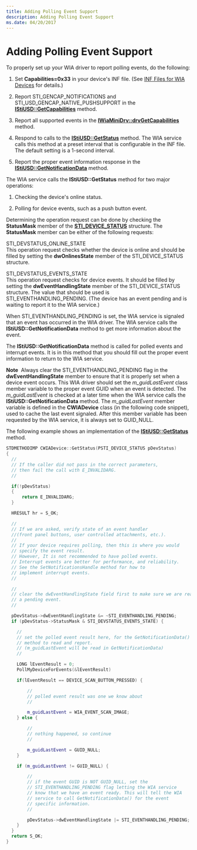 ```yaml
---
title: Adding Polling Event Support
description: Adding Polling Event Support
ms.date: 04/20/2017
---
```


# Adding Polling Event Support





To properly set up your WIA driver to report polling events, do the following:

1.  Set **Capabilities=0x33** in your device's INF file. (See [INF Files for WIA Devices](inf-files-for-wia-devices.md) for details.)

2.  Report STI\_GENCAP\_NOTIFICATIONS and STI\_USD\_GENCAP\_NATIVE\_PUSHSUPPORT in the [**IStiUSD::GetCapabilities**](/windows-hardware/drivers/ddi/stiusd/nf-stiusd-istiusd-getcapabilities) method.

3.  Report all supported events in the [**IWiaMiniDrv::drvGetCapabilities**](/windows-hardware/drivers/ddi/wiamindr_lh/nf-wiamindr_lh-iwiaminidrv-drvgetcapabilities) method.

4.  Respond to calls to the [**IStiUSD::GetStatus**](/windows-hardware/drivers/ddi/stiusd/nf-stiusd-istiusd-getstatus) method. The WIA service calls this method at a preset interval that is configurable in the INF file. The default setting is a 1-second interval.

5.  Report the proper event information response in the [**IStiUSD::GetNotificationData**](/windows-hardware/drivers/ddi/stiusd/nf-stiusd-istiusd-getnotificationdata) method.

The WIA service calls the **IStiUSD::GetStatus** method for two major operations:

1.  Checking the device's online status.

2.  Polling for device events, such as a push button event.

Determining the operation request can be done by checking the **StatusMask** member of the [**STI\_DEVICE\_STATUS**](/windows-hardware/drivers/ddi/sti/ns-sti-_sti_device_status) structure. The **StatusMask** member can be either of the following requests:

<a href="" id="sti-devstatus-online-state"></a>STI\_DEVSTATUS\_ONLINE\_STATE  
This operation request checks whether the device is online and should be filled by setting the **dwOnlinesState** member of the STI\_DEVICE\_STATUS structure.

<a href="" id="sti-devstatus-events-state"></a>STI\_DEVSTATUS\_EVENTS\_STATE  
This operation request checks for device events. It should be filled by setting the **dwEventHandlingState** member of the STI\_DEVICE\_STATUS structure. The value that should be used is STI\_EVENTHANDLING\_PENDING. (The device has an event pending and is waiting to report it to the WIA service.)

When STI\_EVENTHANDLING\_PENDING is set, the WIA service is signaled that an event has occurred in the WIA driver. The WIA service calls the **IStiUSD::GetNotificationData** method to get more information about the event.

The **IStiUSD::GetNotificationData** method is called for polled events and interrupt events. It is in this method that you should fill out the proper event information to return to the WIA service.

**Note**  Always clear the STI\_EVENTHANDLING\_PENDING flag in the **dwEventHandlingState** member to ensure that it is properly set when a device event occurs.
This WIA driver should set the *m\_guidLastEvent* class member variable to the proper event GUID when an event is detected. The *m\_guidLastEvent* is checked at a later time when the WIA service calls the **IStiUSD::GetNotificationData** method. The *m\_guidLastEvent* member variable is defined in the **CWIADevice** class (in the following code snippet), used to cache the last event signaled. After this member variable has been requested by the WIA service, it is always set to GUID\_NULL.

 

The following example shows an implementation of the [**IStiUSD::GetStatus**](/windows-hardware/drivers/ddi/stiusd/nf-stiusd-istiusd-getstatus) method.

```cpp
STDMETHODIMP CWIADevice::GetStatus(PSTI_DEVICE_STATUS pDevStatus)
{
  //
  // If the caller did not pass in the correct parameters,
  // then fail the call with E_INVALIDARG.
  //

  if(!pDevStatus)
  {
      return E_INVALIDARG;
  }

  HRESULT hr = S_OK;

  //
  // If we are asked, verify state of an event handler 
  //(front panel buttons, user controlled attachments, etc.).
  //
  // If your device requires polling, then this is where you would
  // specify the event result.
  // However, It is not recommended to have polled events.
  // Interrupt events are better for performance, and reliability.
  // See the SetNotificationsHandle method for how to
  // implement interrupt events.
  //

  //
  // clear the dwEventHandlingState field first to make sure we are really setting
  // a pending event.
  //

  pDevStatus->dwEventHandlingState &= ~STI_EVENTHANDLING_PENDING;
  if (pDevStatus->StatusMask & STI_DEVSTATUS_EVENTS_STATE) {

    //
    // set the polled event result here, for the GetNotificationData()
    // method to read and report.
    // (m_guidLastEvent will be read in GetNotificationData)
    //

    LONG lEventResult = 0;
    PollMyDeviceForEvents(&lEventResult)

    if(lEventResult == DEVICE_SCAN_BUTTON_PRESSED) {

        //
        // polled event result was one we know about
        //

        m_guidLastEvent = WIA_EVENT_SCAN_IMAGE;
    } else {

        //
        // nothing happened, so continue
        //

        m_guidLastEvent = GUID_NULL;
    }

    if (m_guidLastEvent != GUID_NULL) {

        //
        // if the event GUID is NOT GUID_NULL, set the
        // STI_EVENTHANDLING_PENDING flag letting the WIA service
        // know that we have an event ready. This will tell the WIA
        // service to call GetNotificationData() for the event
        // specific information.
        //

        pDevStatus->dwEventHandlingState |= STI_EVENTHANDLING_PENDING;
    }
  }
  return S_OK;
}
```

 

